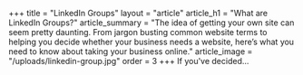 +++
title = "LinkedIn Groups"
layout = "article"
article_h1 = "What are LinkedIn Groups?"
article_summary = "The idea of getting your own site can seem pretty daunting. From jargon busting common website terms to helping you decide whether your business needs a website, here’s what you need to know about taking your business online."
article_image = "/uploads/linkedin-group.jpg"
order = 3
+++
If you've decided...